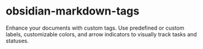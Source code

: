 # obsidian-markdown-tags
Enhance your documents with custom tags. Use predefined or custom labels, customizable colors, and arrow indicators to visually track tasks and statuses.
